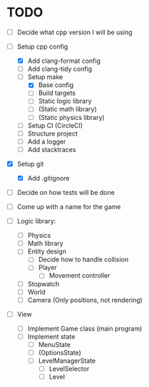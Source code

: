 # TODO

- [ ] Decide what cpp version I will be using

- [ ] Setup cpp config

  - [x] Add clang-format config
  - [ ] Add clang-tidy config
  - [ ] Setup make
    - [x] Base config
    - [ ] Build targets
    - [ ] Static logic library
    - [ ] \(Static math library\)
    - [ ] \(Static physics library\)
  - [ ] Setup CI \(CircleCI\)
  - [ ] Structure project
  - [ ] Add a logger
  - [ ] Add stacktraces

- [x] Setup git

  - [x] Add .gitignore

- [ ] Decide on how tests will be done

- [ ] Come up with a name for the game

- [ ] Logic library:

  - [ ] Physics
  - [ ] Math library
  - [ ] Entity design
    - [ ] Decide how to handle collision
    - [ ] Player
      - [ ] Movement controller
  - [ ] Stopwatch
  - [ ] World
  - [ ] Camera (Only positions, not rendering)

- [ ] View
  - [ ] Implement Game class (main program)
  - [ ] Implement state
    - [ ] MenuState
    - [ ] \(OptionsState\)
    - [ ] LevelManagerState
      - [ ] LevelSelector
      - [ ] Level
